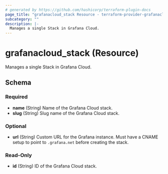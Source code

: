 ```yaml
---
# generated by https://github.com/hashicorp/terraform-plugin-docs
page_title: "grafanacloud_stack Resource - terraform-provider-grafanacloud"
subcategory: ""
description: |-
  Manages a single Stack in Grafana Cloud.
---
```


# grafanacloud_stack (Resource)

Manages a single Stack in Grafana Cloud.



<!-- schema generated by tfplugindocs -->
## Schema

### Required

- **name** (String) Name of the Grafana Cloud stack.
- **slug** (String) Slug name of the Grafana Cloud stack.

### Optional

- **url** (String) Custom URL for the Grafana instance. Must have a CNAME setup to point to `.grafana.net` before creating the stack.

### Read-Only

- **id** (String) ID of the Grafana Cloud stack.


